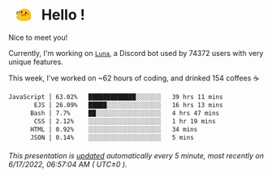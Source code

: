 <h1>   <img src="./spoinky.gif" style="vertical-align:middle;" width="30px">   Hello ! </h1>

Nice to meet you!

Currently, I'm working on <a href='https://github.com/Asgarrrr/Luna'>`Luna`</a>, a Discord bot used by 74372 users with very unique features.

This week, I've worked on ~62 hours of coding, and drinked 154 coffees ☕

```
JavaScript │ 63.02%   █████████████░░░░░░░   39 hrs 11 mins
       EJS │ 26.09%   █████░░░░░░░░░░░░░░░   16 hrs 13 mins
      Bash │ 7.7%     ██░░░░░░░░░░░░░░░░░░   4 hrs 47 mins
       CSS │ 2.12%    ░░░░░░░░░░░░░░░░░░░░   1 hr 19 mins
      HTML │ 0.92%    ░░░░░░░░░░░░░░░░░░░░   34 mins
      JSON │ 0.14%    ░░░░░░░░░░░░░░░░░░░░   5 mins
```

###### This presentation is [updated](https://github.com/Asgarrrr) automatically every 5 minute, most recently on 6/17/2022, 06:57:04 AM ( UTC±0 ).